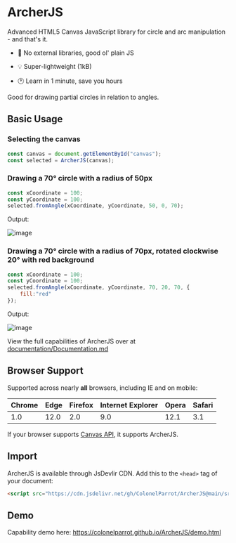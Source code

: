 # ArcherJS

Advanced HTML5 Canvas JavaScript library for circle and arc manipulation - and that's it.

- 📙 No external libraries, good ol' plain JS

- 💡 Super-lightweight (1kB)

- 🕐 Learn in 1 minute, save you hours

Good for drawing partial circles in relation to angles.

## Basic Usage

### Selecting the canvas

```javascript
const canvas = document.getElementById("canvas");
const selected = ArcherJS(canvas);
```

### Drawing a 70° circle with a radius of 50px

```javascript
const xCoordinate = 100;
const yCoordinate = 100;
selected.fromAngle(xCoordinate, yCoordinate, 50, 0, 70);
```

Output:

![image](https://user-images.githubusercontent.com/65585002/120123274-e4481700-c17b-11eb-980f-1fdb9ee56267.png)


### Drawing a 70° circle with a radius of 70px, rotated clockwise 20° with red background


```javascript
const xCoordinate = 100;
const yCoordinate = 100;
selected.fromAngle(xCoordinate, yCoordinate, 70, 20, 70, {
    fill:"red"
});
```

Output:

![image](https://user-images.githubusercontent.com/65585002/120123281-f0cc6f80-c17b-11eb-8877-8c4b18e6846d.png)


View the full capabilities of ArcherJS over at [documentation/Documentation.md]()

## Browser Support

Supported across nearly **all** browsers, including IE and on mobile:

| Chrome | Edge | Firefox | Internet Explorer | Opera | Safari |
| ------ | ---- | ------- | ----------------- | ----- | ------ | 
| 1.0 | 12.0 | 2.0 | 9.0 | 12.1 | 3.1 | 

If your browser supports [Canvas API](https://developer.mozilla.org/en-US/docs/Web/API/Canvas_API), it supports ArcherJS. 

## Import

ArcherJS is available through JsDevlir CDN. Add this to the `<head>` tag of your document:

```html
<script src="https://cdn.jsdelivr.net/gh/ColonelParrot/ArcherJS@main/src/ArcherJS.min.js"></script>
```

## Demo

Capability demo here: https://colonelparrot.github.io/ArcherJS/demo.html
